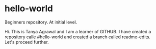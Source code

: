 # hello-world
Beginners repository. At initial level.

Hi. This is Tanya Agrawal and I am a learner of GITHUB. I have created a repository calle #hello-world and created a branch called readme-edits. Let's proceed further.
